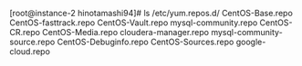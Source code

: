 [root@instance-2 hinotamashi94]# ls /etc/yum.repos.d/
CentOS-Base.repo       CentOS-fasttrack.repo  CentOS-Vault.repo      mysql-community.repo
CentOS-CR.repo         CentOS-Media.repo      cloudera-manager.repo  mysql-community-source.repo
CentOS-Debuginfo.repo  CentOS-Sources.repo    google-cloud.repo
